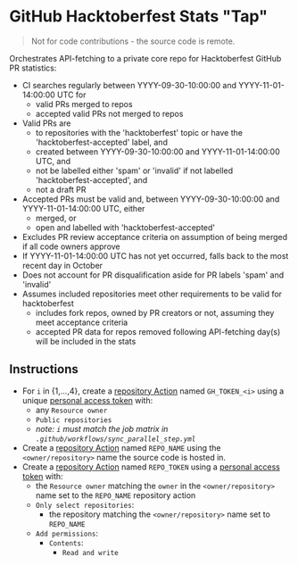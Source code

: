 # GitHub Hacktoberfest Stats "Tap"

> Not for code contributions - the source code is remote.

Orchestrates API-fetching to a private core repo for Hacktoberfest GitHub PR statistics:
* CI searches regularly between YYYY-09-30-10:00:00 and YYYY-11-01-14:00:00 UTC for 
  * valid PRs merged to repos
  * accepted valid PRs not merged to repos
* Valid PRs are
  * to repositories with the 'hacktoberfest' topic or have the 'hacktoberfest-accepted' label, and 
  * created between YYYY-09-30-10:00:00 and YYYY-11-01-14:00:00 UTC, and
  * not be labelled either 'spam' or 'invalid' if not labelled 'hacktoberfest-accepted', and
  * not a draft PR
* Accepted PRs must be valid and, between YYYY-09-30-10:00:00 and YYYY-11-01-14:00:00 UTC, either
  * merged, or
  * open and labelled with 'hacktoberfest-accepted'
* Excludes PR review acceptance criteria on assumption of being merged if all code owners approve
* If YYYY-11-01-14:00:00 UTC has not yet occurred, falls back to the most recent day in October
* Does not account for PR disqualification aside for PR labels 'spam' and 'invalid'
* Assumes included repositories meet other requirements to be valid for hacktoberfest
  * includes fork repos, owned by PR creators or not, assuming they meet acceptance criteria
  * accepted PR data for repos removed following API-fetching day(s) will be included in the stats 

## Instructions

* For `i` in {1,...,4}, create a [repository Action](../../settings/secrets/actions/new) named `GH_TOKEN_<i>` using a unique [personal access token](https://github.com/settings/personal-access-tokens/new) with:
  * any `Resource owner`
  * `Public repositories`
  * _note: `i` must match the job matrix in `.github/workflows/sync_parallel_step.yml`_
* Create a [repository Action](../../settings/secrets/actions/new) named `REPO_NAME` using the `<owner/repository>` name the source code is hosted in.
* Create a [repository Action](../../settings/secrets/actions/new) named `REPO_TOKEN` using a [personal access token](https://github.com/settings/personal-access-tokens/new) with:
  * the `Resource owner` matching the `owner` in the `<owner/repository>` name set to the `REPO_NAME` repository action
  * `Only select repositories`:
    * the repository matching the `<owner/repository>` name set to `REPO_NAME`
  * `Add permissions`:
    * `Contents`:
      * `Read and write`
